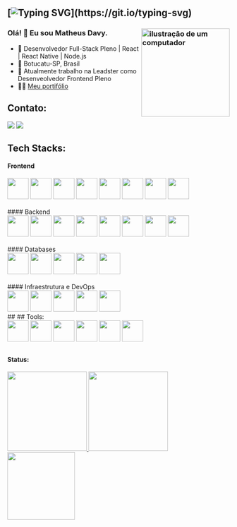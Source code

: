 <link rel="stylesheet" href="https://cdn.jsdelivr.net/gh/devicons/devicon@v2.15.1/devicon.min.css">

## [![Typing SVG](https://readme-typing-svg.herokuapp.com/?lines=Bem+Vindo(a)!)](https://git.io/typing-svg)

### Olá! 👋 Eu sou Matheus Davy. <img src="https://raw.githubusercontent.com/MicaelliMedeiros/micaellimedeiros/master/image/computer-illustration.png" alt="ilustração de um computador" min-width="200px" max-width="200px" width="200px" align="right">
- 💼 Desenvolvedor Full-Stack Pleno | React | React Native | Node.js
- 🔰 Botucatu-SP, Brasil
- 🏦 Atualmente trabalho na Leadster como Desenveolvedor Frontend Pleno
- 👨‍💻 <a href='https://davysdev.framer.website/' target="_blank">Meu portifólio</a>

##

## Contato:

<div display="flex"> 
   <a href="mailto:matheusdavy14@gmail.com" target="_blank"><img src="https://img.shields.io/badge/-Gmail-FF0000?style=for-the-badge&logo=gmail&logoColor=white" target="_blank"></a>
   <a href="https://www.linkedin.com/in/matheus-davys/" target="_blank"><img src="https://img.shields.io/badge/LinkedIn-0077B5?style=for-the-badge&logo=linkedin&logoColor=white" target="_blank"></a>
</div>

## Tech Stacks:
#### Frontend
<div>
  <img src="https://skillicons.dev/icons?i=react" width="48" height="48"/>
  <img src="https://skillicons.dev/icons?i=next" width="48" height="48"/>
  <img src="https://skillicons.dev/icons?i=ts" width="48" height="48"/>
  <img src="https://skillicons.dev/icons?i=js" width="48" height="48"/>
  <img src="https://skillicons.dev/icons?i=html" width="48" height="48"/>
  <img src="https://skillicons.dev/icons?i=css" width="48" height="48"/>
  <img src="https://skillicons.dev/icons?i=tailwind" width="48" height="48"/>
  <img src="https://skillicons.dev/icons?i=sass" width="48" height="48"/>
</div>
<br/>
#### Backend
<div>
  <img src="https://skillicons.dev/icons?i=nodejs" width="48" height="48"/>
  <img src="https://skillicons.dev/icons?i=prisma" width="48" height="48"/>
  <img src="https://skillicons.dev/icons?i=express" width="48" height="48"/>
  <img src="https://skillicons.dev/icons?i=mysql" width="48" height="48"/>
  <img src="https://skillicons.dev/icons?i=mongodb" width="48" height="48"/>
  <img src="https://skillicons.dev/icons?i=docker" width="48" height="48"/>
  <img src="https://i.postimg.cc/zBfCqdPJ/npm.png" width="48" height="48"/>
  <img src="https://skillicons.dev/icons?i=swagger" width="48" height="48"/>
</div>
<br/>
#### Databases
<div>
  <img src="https://skillicons.dev/icons?i=postgresql" width="48" height="48"/>
  <img src="https://skillicons.dev/icons?i=mysql" width="48" height="48"/>
  <img src="https://skillicons.dev/icons?i=mongodb" width="48" height="48"/>
  <img src="https://skillicons.dev/icons?i=firestore" width="48" height="48"/>
  <img src="https://skillicons.dev/icons?i=redis" width="48" height="48"/>
</div>
<br/>
#### Infraestrutura e DevOps
<div>
  <img src="https://skillicons.dev/icons?i=docker" width="48" height="48"/>
  <img src="https://skillicons.dev/icons?i=aws" width="48" height="48"/>
  <img src="https://skillicons.dev/icons?i=gcp" width="48" height="48"/>
  <img src="https://skillicons.dev/icons?i=nginx" width="48" height="48"/>
  <img src="https://skillicons.dev/icons?i=github-actions" width="48" height="48"/>
</div>
##
## Tools:
<div>
  <img src="https://skillicons.dev/icons?i=vscode" width="48" height="48"/>
  <img src="https://i.postimg.cc/MHch4m7T/insomnia.png" width="48" height="48"/>
  <img src="https://i.postimg.cc/QNyBTNVk/postman.png" width="48" height="48"/>
  <img src="https://skillicons.dev/icons?i=git" width="48" height="48"/>
  <img src="https://skillicons.dev/icons?i=figma" width="48" height="48"/>
  <img src="https://skillicons.dev/icons?i=ps" width="48" height="48"/>
</div>

##


##

#### Status:

<div>
  <a href="https://github.com/MatheusDavy">
    <img loading="lazy" height="180em" src="https://github-readme-stats.vercel.app/api/top-langs/?username=MatheusDavy&layout=compact&langs_count=7&theme=radical"/>
    <img loading="lazy" height="180em" src="https://github-readme-stats.vercel.app/api?username=MatheusDavy&show_icons=true&theme=radical"/>
    <img loading="lazy" height="153em" src="http://github-readme-streak-stats.herokuapp.com/?user=MatheusDavy&amp;theme=radical">
  </a>
</div>
